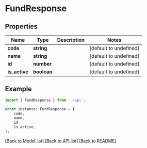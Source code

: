 # FundResponse


## Properties

Name | Type | Description | Notes
------------ | ------------- | ------------- | -------------
**code** | **string** |  | [default to undefined]
**name** | **string** |  | [default to undefined]
**id** | **number** |  | [default to undefined]
**is_active** | **boolean** |  | [default to undefined]

## Example

```typescript
import { FundResponse } from './api';

const instance: FundResponse = {
    code,
    name,
    id,
    is_active,
};
```

[[Back to Model list]](../README.md#documentation-for-models) [[Back to API list]](../README.md#documentation-for-api-endpoints) [[Back to README]](../README.md)

